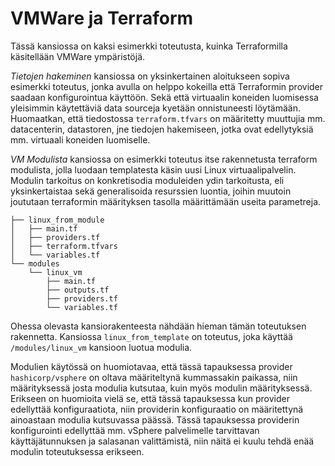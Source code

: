 # VMWare ja Terraform

Tässä kansiossa on kaksi esimerkki toteutusta, kuinka Terraformilla käsitellään VMWare ympäristöjä.  

*Tietojen hakeminen* kansiossa on yksinkertainen aloitukseen sopiva esimerkki toteutus, jonka avulla on helppo kokeilla että Terraformin provider saadaan konfigurointua käyttöön. Sekä että virtuaalin koneiden luomisessa yleisimmin käytettäviä data sourceja kyetään onnistuneesti löytämään. Huomaatkan, että tiedostossa `terraform.tfvars` on määritetty muuttujia mm. datacenterin, datastoren, jne tiedojen hakemiseen, jotka ovat edellytyksiä mm. virtuaali koneiden luomiselle.  

*VM Modulista* kansiossa on esimerkki toteutus itse rakennetusta terraform modulista, jolla luodaan templatesta käsin uusi Linux virtuaalipalvelin. Modulin tarkoitus on konkretisodia moduleiden ydin tarkoitusta, eli yksinkertaistaa sekä generalisoida resurssien luontia, joihin muutoin joututaan terraformin määrityksen tasolla määrittämään useita parametreja.  
```
├── linux_from_module
│   ├── main.tf
│   ├── providers.tf
│   ├── terraform.tfvars
│   └── variables.tf
└── modules
    └── linux_vm
        ├── main.tf
        ├── outputs.tf
        ├── providers.tf
        └── variables.tf
```
Ohessa olevasta kansiorakenteesta nähdään hieman tämän toteutuksen rakennetta.
Kansiossa `linux_from_template` on toteutus, joka käyttää `/modules/linux_vm` kansioon luotua modulia.

Modulien käytössä on huomiotavaa, että tässä tapauksessa provider `hashicorp/vsphere` on oltava määriteltynä kummassakin paikassa, niin määrityksessä josta modulia kutsutaa, kuin myös modulin määrityksessä. Erikseen on huomioita vielä se, että tässä tapauksessa kun provider edellyttää konfiguraatiota, niin providerin konfiguraatio on määritettynä ainoastaan modulia kutsuvassa päässä. Tässä tapauksessa providerin konfigurointi edellyttää mm. vSphere palvelimelle tarvittavan käyttäjätunnuksen ja salasanan valittämistä, niin näitä ei kuulu tehdä enää modulin toteutuksessa erikseen.